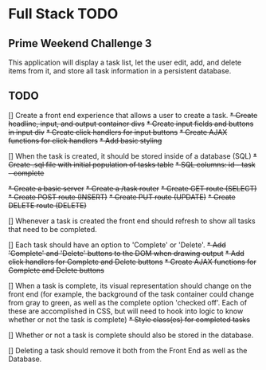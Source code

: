 # Full Stack TODO

## Prime Weekend Challenge 3

This application will display a task list, let the user edit, add, and delete items from it, and store all task information in a persistent database.

## TODO
[] Create a front end experience that allows a user to create a task.
~~* Create headline, input, and output container divs~~
~~* Create input fields and buttons in input div~~
~~* Create click handlers for input buttons~~
~~* Create AJAX functions for click handlers~~
~~* Add basic styling~~

[] When the task is created, it should be stored inside of a database (SQL)
~~* Create .sql file with initial population of tasks table~~
~~* SQL columns: id - task - complete~~

~~* Create a basic server~~
~~* Create a /task router~~
~~* Create GET route (SELECT)~~
~~* Create POST route (INSERT)~~
~~* Create PUT route (UPDATE)~~
~~* Create DELETE route (DELETE)~~

[] Whenever a task is created the front end should refresh to show all tasks that need to be completed.

[] Each task should have an option to 'Complete' or 'Delete'.
~~* Add 'Complete' and 'Delete' buttons to the DOM when drawing output~~
~~* Add click handlers for Complete and Delete buttons~~
~~* Create AJAX functions for Complete and Delete buttons~~

[] When a task is complete, its visual representation should change on the front end (for example, the background of the task container could change from gray to green, as well as the complete option 'checked off'. Each of these are accomplished in CSS, but will need to hook into logic to know whether or not the task is complete)
~~* Style class(es) for completed tasks~~

[] Whether or not a task is complete should also be stored in the database.

[] Deleting a task should remove it both from the Front End as well as the Database.